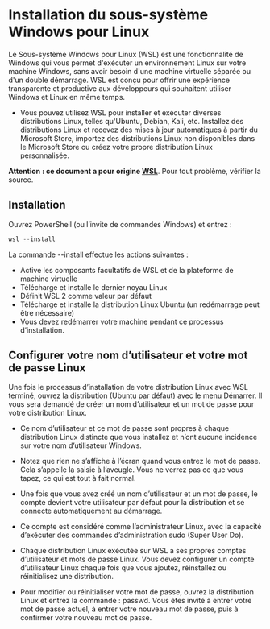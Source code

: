 
# Installation du sous-système Windows pour Linux

Le Sous-système Windows pour Linux (WSL) est une fonctionnalité de Windows qui vous permet d'exécuter un environnement Linux sur votre machine Windows, sans avoir besoin d'une machine virtuelle séparée ou d'un double démarrage. WSL est conçu pour offrir une expérience transparente et productive aux développeurs qui souhaitent utiliser Windows et Linux en même temps.

- Vous pouvez utilisez WSL pour installer et exécuter diverses distributions Linux, telles qu'Ubuntu, Debian, Kali, etc. Installez des distributions Linux et recevez des mises à jour automatiques à partir du Microsoft Store, importez des distributions Linux non disponibles dans le Microsoft Store ou créez votre propre distribution Linux personnalisée.

**Attention  : ce document a pour origine  [WSL](https://learn.microsoft.com/fr-fr/windows/wsl/about)**. Pour tout problème, vérifier la source.

## Installation

Ouvrez PowerShell (ou l’invite de commandes Windows) et entrez :
```powershell
wsl --install
```
La commande --install effectue les actions suivantes :

- Active les composants facultatifs de WSL et de la plateforme de machine virtuelle
- Télécharge et installe le dernier noyau Linux
- Définit WSL 2 comme valeur par défaut
- Télécharge et installe la distribution Linux Ubuntu (un redémarrage peut être nécessaire)
- Vous devez redémarrer votre machine pendant ce processus d’installation.


## Configurer votre nom d’utilisateur et votre mot de passe Linux

Une fois le processus d’installation de votre distribution Linux avec WSL terminé, ouvrez la distribution (Ubuntu par défaut) avec le menu Démarrer. Il vous sera demandé de créer un nom d’utilisateur et un mot de passe pour votre distribution Linux.

- Ce nom d’utilisateur et ce mot de passe sont propres à chaque distribution Linux distincte que vous installez et n’ont aucune incidence sur votre nom d’utilisateur Windows.

- Notez que rien ne s’affiche à l’écran quand vous entrez le mot de passe. Cela s’appelle la saisie à l’aveugle. Vous ne verrez pas ce que vous tapez, ce qui est tout à fait normal.

- Une fois que vous avez créé un nom d’utilisateur et un mot de passe, le compte devient votre utilisateur par défaut pour la distribution et se connecte automatiquement au démarrage.

- Ce compte est considéré comme l’administrateur Linux, avec la capacité d’exécuter des commandes d’administration sudo (Super User Do).

- Chaque distribution Linux exécutée sur WSL a ses propres comptes d’utilisateur et mots de passe Linux. Vous devez configurer un compte d’utilisateur Linux chaque fois que vous ajoutez, réinstallez ou réinitialisez une distribution.

- Pour modifier ou réinitialiser votre mot de passe, ouvrez la distribution Linux et entrez la commande : passwd. Vous êtes invité à entrer votre mot de passe actuel, à entrer votre nouveau mot de passe, puis à confirmer votre nouveau mot de passe.